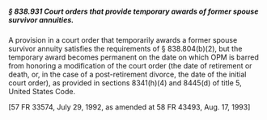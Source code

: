 ##### § 838.931 Court orders that provide temporary awards of former spouse survivor annuities. #####

A provision in a court order that temporarily awards a former spouse survivor annuity satisfies the requirements of § 838.804(b)(2), but the temporary award becomes permanent on the date on which OPM is barred from honoring a modification of the court order (the date of retirement or death, or, in the case of a post-retirement divorce, the date of the initial court order), as provided in sections 8341(h)(4) and 8445(d) of title 5, United States Code.

[57 FR 33574, July 29, 1992, as amended at 58 FR 43493, Aug. 17, 1993]